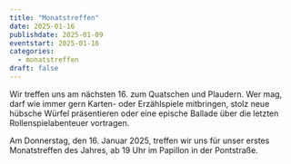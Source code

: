 ```yaml
---
title: "Monatstreffen"
date: 2025-01-16
publishdate: 2025-01-09
eventstart: 2025-01-16
categories:
  - monatstreffen 
draft: false
---
```

Wir treffen uns am nächsten 16. zum Quatschen und Plaudern. Wer mag, darf wie immer gern Karten- oder Erzählspiele mitbringen, stolz neue hübsche Würfel präsentieren oder eine epische Ballade über die letzten Rollenspielabenteuer vortragen.

Am Donnerstag, den 16. Januar 2025, treffen wir uns für unser erstes Monatstreffen des Jahres, ab 19 Uhr im Papillon in der Pontstraße.
